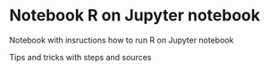# Notebook R on Jupyter notebook
Notebook with insructions how to run R on Jupyter notebook

Tips and tricks with steps and sources
